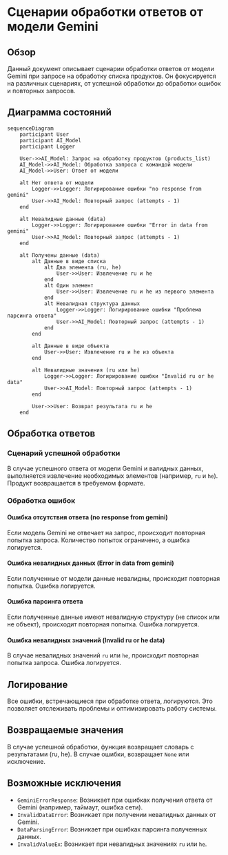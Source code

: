 # Сценарии обработки ответов от модели Gemini

## Обзор

Данный документ описывает сценарии обработки ответов от модели Gemini при запросе на обработку списка продуктов.  Он фокусируется на различных сценариях, от успешной обработки до обработки ошибок и повторных запросов.

## Диаграмма состояний

```mermaid
sequenceDiagram
    participant User
    participant AI_Model
    participant Logger

    User->>AI_Model: Запрос на обработку продуктов (products_list)
    AI_Model->>AI_Model: Обработка запроса с командой модели
    AI_Model->>User: Ответ от модели

    alt Нет ответа от модели
        Logger->>Logger: Логирирование ошибки "no response from gemini"
        User->>AI_Model: Повторный запрос (attempts - 1)
    end

    alt Невалидные данные (data)
        Logger->>Logger: Логирирование ошибки "Error in data from gemini"
        User->>AI_Model: Повторный запрос (attempts - 1)
    end

    alt Получены данные (data)
        alt Данные в виде списка
            alt Два элемента (ru, he)
                User->>User: Извлечение ru и he
            end
            alt Один элемент
                User->>User: Извлечение ru и he из первого элемента
            end
            alt Невалидная структура данных
                Logger->>Logger: Логирирование ошибки "Проблема парсинга ответа"
                User->>AI_Model: Повторный запрос (attempts - 1)
            end
        end

        alt Данные в виде объекта
            User->>User: Извлечение ru и he из объекта
        end

        alt Невалидные значения (ru или he)
            Logger->>Logger: Логирирование ошибки "Invalid ru or he data"
            User->>AI_Model: Повторный запрос (attempts - 1)
        end

        User->>User: Возврат результата ru и he
    end
```

## Обработка ответов

### Сценарий успешной обработки

В случае успешного ответа от модели Gemini и валидных данных, выполняется извлечение необходимых элементов (например, `ru` и `he`).  Продукт возвращается в требуемом формате.

### Обработка ошибок

#### Ошибка отсутствия ответа (no response from gemini)

Если модель Gemini не отвечает на запрос, происходит повторная попытка запроса.  Количество попыток ограничено, а ошибка логируется.

#### Ошибка невалидных данных (Error in data from gemini)

Если полученные от модели данные невалидны, происходит повторная попытка.  Ошибка логируется.

#### Ошибка парсинга ответа

Если полученные данные имеют невалидную структуру (не список или не объект), происходит повторная попытка. Ошибка логируется.

#### Ошибка невалидных значений (Invalid ru or he data)

В случае невалидных значений `ru` или `he`, происходит повторная попытка запроса. Ошибка логируется.

## Логирование

Все ошибки, встречающиеся при обработке ответа, логируются.  Это позволяет отслеживать проблемы и оптимизировать работу системы.

## Возвращаемые значения

В случае успешной обработки, функция возвращает словарь с результатами (ru, he). В случае ошибки, возвращает `None` или исключение.

## Возможные исключения


* `GeminiErrorResponse`: Возникает при ошибках получения ответа от Gemini (например, таймаут, ошибка сети).
* `InvalidDataError`: Возникает при получении невалидных данных от Gemini.
* `DataParsingError`: Возникает при ошибках парсинга полученных данных.
* `InvalidValueEx`: Возникает при невалидных значениях `ru` или `he`.